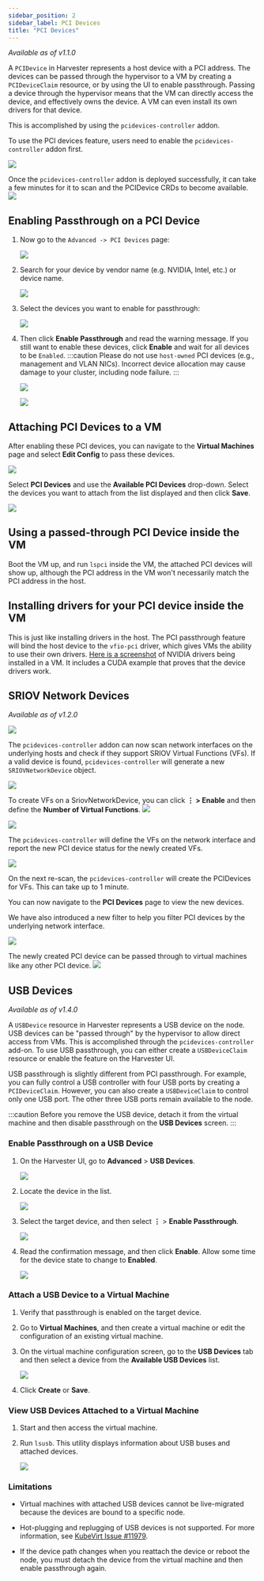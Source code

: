 ```yaml
---
sidebar_position: 2
sidebar_label: PCI Devices
title: "PCI Devices"
---
```


<head>
  <link rel="canonical" href="https://docs.harvesterhci.io/v1.1/advanced/pcidevices"/>
</head>

_Available as of v1.1.0_

A `PCIDevice` in Harvester represents a host device with a PCI address. 
The devices can be passed through the hypervisor to a VM by creating a `PCIDeviceClaim` resource, 
or by using the UI to enable passthrough. Passing a device through the hypervisor means that 
the VM can directly access the device, and effectively owns the device. A VM can even install 
its own drivers for that device.

This is accomplished by using the `pcidevices-controller` addon.

To use the PCI devices feature, users need to enable the `pcidevices-controller` addon first.

![](/img/v1.2/vm-import-controller/EnableAddon.png)

Once the `pcidevices-controller` addon is deployed successfully, it can take a few minutes for it to scan and the PCIDevice CRDs to become available.
![](/img/v1.2/pcidevices/PcideviceEnabled.png)
## Enabling Passthrough on a PCI Device

1. Now go to the `Advanced -> PCI Devices` page:

   ![](/img/v1.2/pcidevices/advanced-pcidevices-index.png)

1. Search for your device by vendor name (e.g. NVIDIA, Intel, etc.) or device name.

   ![](/img/v1.2/pcidevices/search-pcidevices.png)

1. Select the devices you want to enable for passthrough:

   ![](/img/v1.2/pcidevices/select-pcidevices.png)

1. Then click **Enable Passthrough** and read the warning message. If you still want to enable these devices, click **Enable** and wait for all devices to be `Enabled`.
   :::caution
   Please do not use `host-owned` PCI devices (e.g., management and VLAN NICs). Incorrect device allocation may cause damage to your cluster, including node failure.
   :::

   ![](/img/v1.2/pcidevices/enable-pcidevices-inprogress.png)

   ![](/img/v1.2/pcidevices/enable-pcidevices-done.png)

## Attaching PCI Devices to a VM

After enabling these PCI devices, you can navigate to the **Virtual Machines** page and select **Edit Config** to pass these devices.

![](/img/v1.2/pcidevices/vm-pcidevices-edit-config.png)

Select **PCI Devices** and use the **Available PCI Devices** drop-down. Select the devices you want to attach from the list displayed and then click **Save**.

![](/img/v1.2/pcidevices/vm-pcidevices-attach.png)


## Using a passed-through PCI Device inside the VM

Boot the VM up, and run `lspci` inside the VM, the attached PCI devices will show up, although the PCI address in the VM won't necessarily match the PCI address in the host. 


## Installing drivers for your PCI device inside the VM

This is just like installing drivers in the host. The PCI passthrough feature will bind the host device to the `vfio-pci` driver, which gives VMs the ability to use their own drivers. [Here is a screenshot](https://tobilehman.com/posts/suse-harvester-pci/#toc) of NVIDIA drivers being installed in a VM. It includes a CUDA example that proves that the device drivers work.

## SRIOV Network Devices
_Available as of v1.2.0_

![](/img/v1.2/pcidevices/SriovNetworkDevicesLink.png)

The `pcidevices-controller` addon can now scan network interfaces on the underlying hosts and check if they support SRIOV Virtual Functions (VFs). If a valid device is found, `pcidevices-controller` will generate a new `SRIOVNetworkDevice` object.

![](/img/v1.2/pcidevices/SriovNetworkDevicesList.png)

To create VFs on a SriovNetworkDevice, you can click **⋮ > Enable** and then define the **Number of Virtual Functions**.
![](/img/v1.2/pcidevices/SriovNetworkDeviceEnable.png)

![](/img/v1.2/pcidevices/SriovNetworkVFDefinition.png)

The `pcidevices-controller` will define the VFs on the network interface and report the new PCI device status for the newly created VFs.

![](/img/v1.2/pcidevices/SriovNetworkDevicesVFStatus.png)

On the next re-scan, the `pcidevices-controller` will create the PCIDevices for VFs. This can take up to 1 minute.

You can now navigate to the **PCI Devices** page to view the new devices.

We have also introduced a new filter to help you filter PCI devices by the underlying network interface.

![](/img/v1.2/pcidevices/SriovNetworkDevicesFilter.png)

The newly created PCI device can be passed through to virtual machines like any other PCI device.
![](/img/v1.2/pcidevices/SriovNetworkDevicesFilterResult.png)

## USB Devices

_Available as of v1.4.0_

A `USBDevice` resource in Harvester represents a USB device on the node. USB devices can be "passed through" by the hypervisor to allow direct access from VMs. This is accomplished through the `pcidevices-controller` add-on. To use USB passthrough, you can either create a `USBDeviceClaim` resource or enable the feature on the Harvester UI. 

USB passthrough is slightly different from PCI passthrough. For example, you can fully control a USB controller with four USB ports by creating a `PCIDeviceClaim`. However, you can also create a `USBDeviceClaim` to control only one USB port. The other three USB ports remain available to the node.

:::caution
Before you remove the USB device, detach it from the virtual machine and then disable passthrough on the **USB Devices** screen.
:::

### Enable Passthrough on a USB Device

1. On the Harvester UI, go to **Advanced** > **USB Devices**.

    ![](/img/v1.4/usbdevices/index.png)

1. Locate the device in the list.

    ![](/img/v1.4/usbdevices/search.png)

1. Select the target device, and then select **⋮** > **Enable Passthrough**.

   ![](/img/v1.4/usbdevices/select.png)

1. Read the confirmation message, and then click **Enable**. Allow some time for the device state to change to **Enabled**.

    ![](/img/v1.4/usbdevices/enable-done.png)

### Attach a USB Device to a Virtual Machine

1. Verify that passthrough is enabled on the target device.

1. Go to **Virtual Machines**, and then create a virtual machine or edit the configuration of an existing virtual machine.

1. On the virtual machine configuration screen, go to the **USB Devices** tab and then select a device from the **Available USB Devices** list. 

    ![](/img/v1.4/usbdevices/attach-vm.png)

1. Click **Create** or **Save**.

### View USB Devices Attached to a Virtual Machine

1. Start and then access the virtual machine.

1. Run `lsusb`. This utility displays information about USB buses and attached devices.

    ![](/img/v1.4/usbdevices/usb-in-vm.png)

### Limitations

- Virtual machines with attached USB devices cannot be live-migrated because the devices are bound to a specific node.

- Hot-plugging and replugging of USB devices is not supported. For more information, see [KubeVirt Issue #11979](https://github.com/kubevirt/kubevirt/issues/11979).

- If the device path changes when you reattach the device or reboot the node, you must detach the device from the virtual machine and then enable passthrough again.
